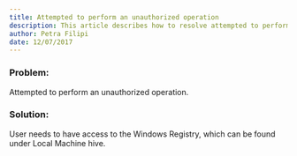 ```yaml
---
title: Attempted to perform an unauthorized operation
description: This article describes how to resolve attempted to perform an authorized operation error.
author: Petra Filipi
date: 12/07/2017
---
```


### Problem:
Attempted to perform an unauthorized operation.

### Solution:
User needs to have access to the Windows Registry, which can be found under Local Machine hive.